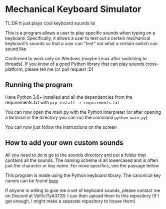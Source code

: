# Mechanical Keyboard Simulator

TL:DR It just plays cool keyboard sounds lol

This is a program allows a user to play specific sounds when typing on a
keyboard. Specifically, it allows a user to test out a certain mechanical
keyboard's sounds so that a user can "test" out what a certain switch can sound
like

Confirmed to work only on Windows (maybe Linux after switching to threads).
If you know of a good Python library that can play sounds cross-platform,
please tell me (or pull request :D)

## Running the program

Have Python 3.6+ installed and all the dependencies from the requirements.txt
with `pip install -r requirements.txt`

You can now open the main.py with the Python interpreter (or after opening a
terminal in the directory you can run the command `python main.py`)

You can now just follow the instructions on the screen

## How to add your own custom sounds

All you need to do is go to the sounds directory and put a folder that contains
all the sounds. The naming scheme is all lowercased and is often just the
character or key name. For more specifics, see the passage below

This program is made using the Python keyboard library. The canonical key names
can be found [here](https://github.com/boppreh/keyboard/blob/master/keyboard/_canonical_names.py)

If anyone is willing to give me a set of keyboard sounds, please contact me on
Discord at Vel0ciTy#3728. I can then upload them to this repository (If I get
enough, I might make a separate repository to house them)
